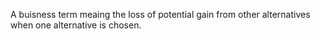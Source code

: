 A buisness term meaing the loss of potential gain from other alternatives when one alternative is chosen.